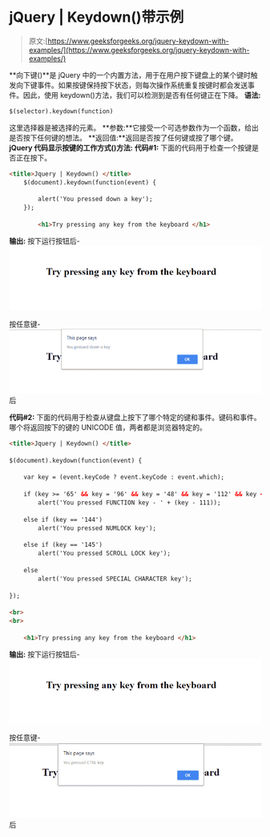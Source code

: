 # jQuery | Keydown()带示例

> 原文:[https://www.geeksforgeeks.org/jquery-keydown-with-examples/](https://www.geeksforgeeks.org/jquery-keydown-with-examples/)

**向下键()**是 jQuery 中的一个内置方法，用于在用户按下键盘上的某个键时触发向下键事件。如果按键保持按下状态，则每次操作系统重复按键时都会发送事件。因此，使用 keydown()方法，我们可以检测到是否有任何键正在下降。
**语法:**

```html
$(selector).keydown(function) 

```

这里选择器是被选择的元素。
**参数:**它接受一个可选参数作为一个函数，给出是否按下任何键的想法。
**返回值:**返回是否按了任何键或按了哪个键。
**jQuery 代码显示按键的工作方式()方法:**
**代码#1:**
下面的代码用于检查一个按键是否正在按下。

```html
<title>Jquery | Keydown() </title>
    $(document).keydown(function(event) {

        alert('You pressed down a key');
    });

        <h1>Try pressing any key from the keyboard </h1>

```

**输出:**
按下运行按钮后-
![keydown output initial](img/5d0a7ed97da3199e3c61cc4d38abcc9c.png)

按任意键-
![Output keydown](img/d429a7210084340a7c96dcff7ff0a7e2.png)后

**代码#2:**
下面的代码用于检查从键盘上按下了哪个特定的键和事件。键码和事件。哪个将返回按下的键的 UNICODE 值，两者都是浏览器特定的。

```html
<title>Jquery | Keydown() </title>

$(document).keydown(function(event) {

    var key = (event.keyCode ? event.keyCode : event.which);

    if (key >= '65' && key = '96' && key = '48' && key = '112' && key <= '123')
        alert('You pressed FUNCTION key - ' + (key - 111));

    else if (key == '144')
        alert('You pressed NUMLOCK key');

    else if (key == '145')
        alert('You pressed SCROLL LOCK key');

    else
        alert('You pressed SPECIAL CHARACTER key');

});

<br>
<br>

    <h1>Try pressing any key from the keyboard </h1>

```

**输出:**
按下运行按钮后-
![keydown output initial](img/5d0a7ed97da3199e3c61cc4d38abcc9c.png)

按任意键-
![output keydown method](img/7ab58fd41eecce619a31ae4366e2d8d9.png)后